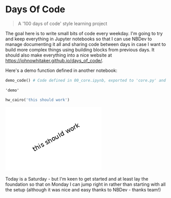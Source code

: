 # Days Of Code
> A '100 days of code' style learning project


The goal here is to write small bits of code every weekday. I'm going to try and keep everything in Jupyter notebooks so that I can use NBDev to manage documenting it all and sharing code between days in case I want to build more complex things using building blocks from previous days. It should also make everything into a nice website at https://johnowhitaker.github.io/days_of_code/.

Here's a demo function defined in another notebook:

```python
demo_code() # Code defined in 00_core.ipynb, exported to 'core.py' and imported at the top of this NB
```




    'demo'



```python
hw_cairo('this should work')
```


![png](docs/images/output_3_0.png)


Today is a Saturday - but I'm keen to get started and at least lay the foundation so that on Monday I can jump right in rather than starting with all the setup (although it was nice and easy thanks to NBDev - thanks team!)
